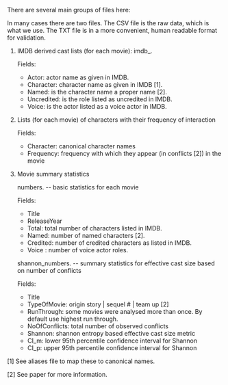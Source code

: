 There are several main groups of files here:

In many cases there are two files. The CSV file is the raw data, which
is what we use. The TXT file is in a more convenient, human readable
format for validation. 

1. IMDB derived cast lists (for each movie):
       imdb_<movie name>.<suffix>

   Fields:
   + Actor: actor name as given in IMDB.
   + Character: character name as given in IMDB [1].
   + Named: is the character name a proper name [2].
   + Uncredited: is the role listed as uncredited in IMDB.
   + Voice: is the actor listed as a voice actor in IMDB.

2. Lists (for each movie) of characters with their frequency of interaction
      
   Fields:
   + Character: canonical character names
   + Frequency: frequency with which they appear (in conflicts [2]) in the movie

3. Movie summary statistics 

   numbers.<suffix> -- basic statistics for each movie
      
   Fields:
   + Title
   + ReleaseYear
   + Total: total number of characters listed in IMDB.
   + Named: number of named characters [2]. 
   + Credited: number of credited characters as listed in IMDB.
   + Voice : number of voice actor roles.

   shannon_numbers.<suffix> -- summary statistics for effective cast
                               size based on number of conflicts

   Fields:
   + Title
   + TypeOfMovie: origin story | sequel # | team up [2]
   + RunThrough: some movies were analysed more than once. By default use highest run through.
   + NoOfConflicts: total number of observed conflicts
   + Shannon: shannon entropy based effective cast size metric
   + CI_m: lower 95th percentile confidence interval for Shannon
   + CI_p: upper 95th percentile confidence interval for Shannon


[1] See aliases file to map these to canonical names.

[2] See paper for more information.
